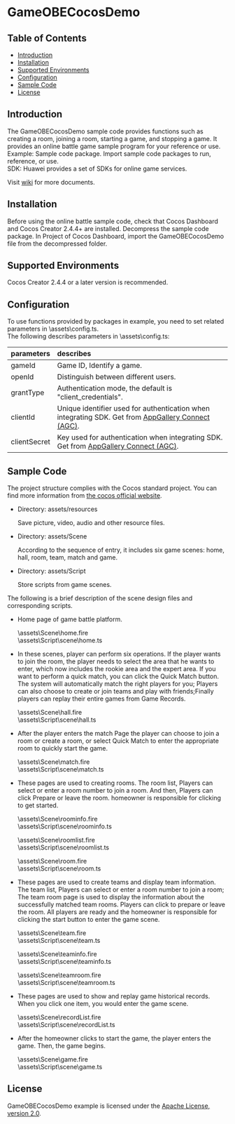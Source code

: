 # GameOBECocosDemo

## Table of Contents

* [Introduction](#Introduction)
* [Installation](#Installation)
* [Supported Environments](#Supported_Environments)
* [Configuration](#Configuration)
* [Sample Code](#Sample_Code)
* [License](#License)

<a id="Introduction"></a>

## Introduction

The GameOBECocosDemo sample code provides functions such as creating a room, joining a room, starting a game, and stopping a game. It provides an online battle game sample program for your reference or use.   
Example: Sample code package. Import sample code packages to run, reference, or use.   
SDK: Huawei provides a set of SDKs for online game services.

Visit [wiki](https://github.com/AppGalleryConnect/agc-GameOBE-demos/wiki) for more documents.

<a id="Installation"></a>

## Installation

Before using the online battle sample code, check that Cocos Dashboard and Cocos Creator 2.4.4+ are installed.
Decompress the sample code package. In Project of Cocos Dashboard, import the GameOBECocosDemo file from the decompressed folder.

<a id="Supported_Environments"></a>

## Supported Environments

Cocos Creator 2.4.4 or a later version is recommended.

<a id="Configuration"></a>

## Configuration

To use functions provided by packages in example, you need to set related parameters in \assets\config.ts.   
The following describes parameters in \assets\config.ts:

| parameters | describes |
|:----- |:-------|
| gameId      |    Game ID, Identify a game. |
| openId      |  Distinguish between different users. |
| grantType   |  Authentication mode, the default is "client_credentials". |
| clientId    |  Unique identifier used for authentication when integrating SDK. Get from [AppGallery Connect (AGC)](https://developer.huawei.com/consumer/cn/service/josp/agc/index.html#/). |
| clientSecret|  Key used for authentication when integrating SDK. Get from [AppGallery Connect (AGC)](https://developer.huawei.com/consumer/cn/service/josp/agc/index.html#/). |

<a id="Sample_Code"></a>

## Sample Code

The project structure complies with the Cocos standard project. You can find more information
from [the cocos official website](https://www.cocos.com/).

* Directory: assets/resources

  Save picture, video, audio and other resource files.

* Directory: assets/Scene

  According to the sequence of entry, it includes six game scenes: home, hall, room, team, match and game.

* Directory: assets/Script

  Store scripts from game scenes.

The following is a brief description of the scene design files and corresponding scripts.

* Home page of game battle platform.

  \assets\Scene\home.fire  
  \assets\Script\scene\home.ts
  
* In these scenes, player can perform six operations. If the player wants to join the room, the player needs to select the area that he wants to enter, which now includes the rookie area and the expert area. If you want to perform a quick match, you can click the Quick Match button. The system will automatically match the right players for you; Players can also choose to create or join teams and play with friends;Finally players can replay their entire games from Game Records.

  \assets\Scene\hall.fire  
  \assets\Script\scene\hall.ts

* After the player enters the match Page the player can choose to join a room or create a room, or select Quick Match to enter the appropriate room to quickly start the game.

  \assets\Scene\match.fire  
  \assets\Script\scene\match.ts
  
* These pages are used to creating rooms. The room list, Players can select or enter a room number to join a room. And then, Players can click Prepare or leave the room. homeowner is responsible for clicking  to get started.

  \assets\Scene\roominfo.fire  
  \assets\Script\scene\roominfo.ts
  
  \assets\Scene\roomlist.fire  
  \assets\Script\scene\roomlist.ts
  
  \assets\Scene\room.fire  
  \assets\Script\scene\room.ts
  
* These pages are used to create teams and display team information. The team list, Players can select or enter a room number to join a room; The team room page is used to display the information about the  successfully matched team rooms. Players can click to prepare or leave the room. All players are ready and the homeowner is responsible for clicking the start button to enter the game scene.

  \assets\Scene\team.fire  
  \assets\Script\scene\team.ts

  \assets\Scene\teaminfo.fire  
  \assets\Script\scene\teaminfo.ts

  \assets\Scene\teamroom.fire  
  \assets\Script\scene\teamroom.ts

* These pages are used to show and replay game historical records. When you click one item, you would enter the game scene.

  \assets\Scene\recordList.fire  
  \assets\Script\scene\recordList.ts

* After the homeowner clicks to start the game, the player enters the game. Then, the game begins.

  \assets\Scene\game.fire  
  \assets\Script\scene\game.ts

<a id="License"></a>

## License

GameOBECocosDemo example is licensed under the [Apache License, version 2.0](http://www.apache.org/licenses/LICENSE-2.0).

